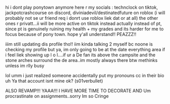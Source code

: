 hi i dont play ponytown anymore here r my socials : technclock on tiktok, jackpotcrashcourse on discord, diviniadevil/destinatedfuture on roblox (i will probably not se ur friend req i donrt use roblox liek dat or at all) the other ones r privatt...ii will be more active on tiktok instead actually instead of pt, since pt is genuinely ruining my health + my grades and its harder for me to focus because of pony town. hope y'all understand!! PEAZZZ!!

iiim still updating dis profile tho!! iim kinda talking 2 myself bc noone is checking my profile but ya, im only going to be at the date everything area if i feel liek showing up l o l....if ur a De fan its above the campsite and the stone arches surround the de area..im mostly always there btw methinks unless im rlly busy

lol umm i just realized someone accidentally put my pronouns cc in their bio uh Ya that account isnt mine ok? (s01verbullet)

ALSO REVAMP!!! YAAA!!! I HAVE MORE TIME TO DECORATE AND Um procrastinate on assignments..sorry Im so Cringe
